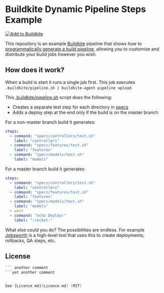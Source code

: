 # Buildkite Dynamic Pipeline Steps Example

[![Add to Buildkite](https://buildkite.com/button.svg)](https://buildkite.com/new)

This repository is an example [Buildkite](https://buildkite.com/) pipeline that shows how to [programmatically generate a build pipeline](https://buildkite.com/docs/guides/uploading-pipelines), allowing you to customize and distribute your build jobs however you wish.

## How does it work?

When a build is start it runs a single job first. This job executes `.buildkite/pipeline.sh | buildkite-agent pipeline upload`.

This [.buildkite/pipeline.sh](.buildkite/pipeline.sh) script does the following:

* Creates a separate test step for each directory in [specs](specs/)
* Adds a deploy step at the end only if the build is on the master branch

For a non-master branch build it generates:

```yml
steps:
  - command: "specs/controllers/test.sh"
    label: "controllers"
  - command: "specs/features/test.sh"
    label: "features"
  - command: "specs/models/test.sh"
    label: "models"
```

For a master branch build it generates:

```yml
steps:
  - command: "specs/controllers/test.sh"
    label: "controllers"
  - command: "specs/features/test.sh"
    label: "features"
  - command: "specs/models/test.sh"
    label: "models"
  - wait
  - command: "echo Deploy!"
    label: ":rocket:"
```

What else could you do? The possibilities are endless. For example [Jobsworth](https://github.com/saymedia/jobsworth) is a high-level tool that uses this to create deployments, rollbacks, QA steps, etc.

## License

``` a comment 
``` another comment
```yet another comment 


See [Licence.md](Licence.md) (MIT)
